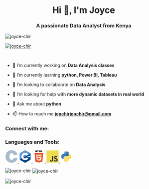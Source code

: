 <h1 align="center">Hi 👋, I'm Joyce</h1>
<h3 align="center">A passionate Data Analyst from Kenya</h3>

<p align="left"> <img src="https://komarev.com/ghpvc/?username=joyce-chir&label=Profile%20views&color=0e75b6&style=flat" alt="joyce-chir" /> </p>

<p align="left"> <a href="https://github.com/ryo-ma/github-profile-trophy"><img src="https://github-profile-trophy.vercel.app/?username=joyce-chir" alt="joyce-chir" /></a> </p>

<p align="left"> <a href="https://twitter.com/" target="blank"><img src="https://img.shields.io/twitter/follow/?logo=twitter&style=for-the-badge" alt="" /></a> </p>

- 🔭 I’m currently working on **Data Analysis classes**

- 🌱 I’m currently learning **python, Power BI, Tableau**

- 👯 I’m looking to collaborate on **Data Analysis**

- 🤝 I’m looking for help with **more dynamic datasets in real world**

- 💬 Ask me about **python**

- 📫 How to reach me **jepchirjepchir@gmail.com**

<h3 align="left">Connect with me:</h3>
<p align="left">
</p>

<h3 align="left">Languages and Tools:</h3>
<p align="left"> <a href="https://www.cprogramming.com/" target="_blank" rel="noreferrer"> <img src="https://raw.githubusercontent.com/devicons/devicon/master/icons/c/c-original.svg" alt="c" width="40" height="40"/> </a> <a href="https://www.w3schools.com/cpp/" target="_blank" rel="noreferrer"> <img src="https://raw.githubusercontent.com/devicons/devicon/master/icons/cplusplus/cplusplus-original.svg" alt="cplusplus" width="40" height="40"/> </a> <a href="https://www.w3.org/html/" target="_blank" rel="noreferrer"> <img src="https://raw.githubusercontent.com/devicons/devicon/master/icons/html5/html5-original-wordmark.svg" alt="html5" width="40" height="40"/> </a> <a href="https://developer.mozilla.org/en-US/docs/Web/JavaScript" target="_blank" rel="noreferrer"> <img src="https://raw.githubusercontent.com/devicons/devicon/master/icons/javascript/javascript-original.svg" alt="javascript" width="40" height="40"/> </a> <a href="https://www.python.org" target="_blank" rel="noreferrer"> <img src="https://raw.githubusercontent.com/devicons/devicon/master/icons/python/python-original.svg" alt="python" width="40" height="40"/> </a> </p>

<p><img align="left" src="https://github-readme-stats.vercel.app/api/top-langs?username=joyce-chir&show_icons=true&locale=en&layout=compact" alt="joyce-chir" /></p>

<p>&nbsp;<img align="center" src="https://github-readme-stats.vercel.app/api?username=joyce-chir&show_icons=true&locale=en" alt="joyce-chir" /></p>

<p><img align="center" src="https://github-readme-streak-stats.herokuapp.com/?user=joyce-chir&" alt="joyce-chir" /></p>
